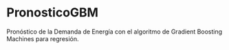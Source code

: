 # PronosticoGBM
Pronóstico de la Demanda de Energía con el algoritmo de Gradient Boosting Machines para regresión.

